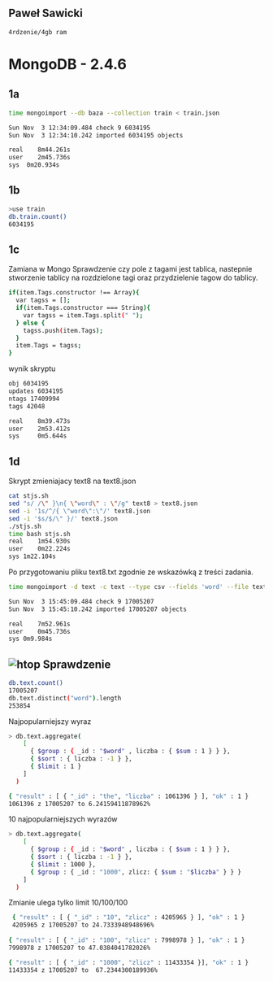 Paweł Sawicki
--
```
4rdzenie/4gb ram
```
MongoDB - 2.4.6
==

1a
--

```sh
time mongoimport --db baza --collection train < train.json

Sun Nov  3 12:34:09.484 check 9 6034195
Sun Nov  3 12:34:10.242 imported 6034195 objects

real    8m44.261s
user	2m45.736s
sys	 0m20.934s
```

1b
--


```sh
>use train
db.train.count()
6034195
```

1c
--

Zamiana w Mongo
Sprawdzenie czy pole z tagami jest tablica, nastepnie stworzenie tablicy na rozdzielone tagi oraz przydzielenie tagow do tablicy.
```sh
if(item.Tags.constructor !== Array){  
  var tagss = [];
  if(item.Tags.constructor === String){
    var tagss = item.Tags.split(" ");
  } else {
    tagss.push(item.Tags);
  }
  item.Tags = tagss;
}
```
wynik skryptu
```sh
obj 6034195
updates 6034195
ntags 17409994
tags 42048

real    8m39.473s
user    2m53.412s
sys     0m5.644s
```

1d
--

Skrypt zmieniajacy text8 na text8.json
```sh
cat stjs.sh
sed "s/ /\" }\n{ \"word\" : \"/g" text8 > text8.json
sed -i '1s/^/{ \"word\":\"/' text8.json
sed -i '$s/$/\" }/' text8.json
./stjs.sh
time bash stjs.sh
real    1m54.930s
user	0m22.224s
sys	1m22.104s
```
Po przygotowaniu pliku text8.txt zgodnie ze wskazówką z treści zadania.
```sh
time mongoimport -d text -c text --type csv --fields 'word' --file text8.txt 

Sun Nov  3 15:45:09.484 check 9 17005207
Sun Nov  3 15:45:10.242 imported 17005207 objects

real	7m52.961s
user	0m45.736s
sys	0m9.984s
```
![htop](http://savikk.boo.pl/UG/nosql/htop1.png)
Sprawdzenie
--
```sh
db.text.count()
17005207
db.text.distinct("word").length
253854
```
Najpopularniejszy wyraz
```sh
> db.text.aggregate(
    [
      { $group : { _id : "$word" , liczba : { $sum : 1 } } },
      { $sort : { liczba : -1 } },
      { $limit : 1 }
    ]
  )

{ "result" : [ { "_id" : "the", "liczba" : 1061396 } ], "ok" : 1 }
1061396 z 17005207 to 6.24159411878962%
```
10 najpopularniejszych wyrazów
```sh
> db.text.aggregate(
    [
      { $group : { _id : "$word" , liczba : { $sum : 1 } } },
      { $sort : { liczba : -1 } },
      { $limit : 1000 },
      { $group : { _id : "1000", zlicz: { $sum : "$liczba" } } }
    ]
  )
```
Zmianie ulega tylko limit 10/100/100
```sh
 { "result" : [ { "_id" : "10", "zlicz" : 4205965 } ], "ok" : 1 }
 4205965 z 17005207 to 24.7333948948696%
 
{ "result" : [ { "_id" : "100", "zlicz" : 7998978 } ], "ok" : 1 }
7998978 z 17005207 to 47.0384041782026%

{ "result" : [ { "_id" : "1000", "zlicz" : 11433354	}],	"ok" : 1 }
11433354 z 17005207 to  67.2344300189936%

```

